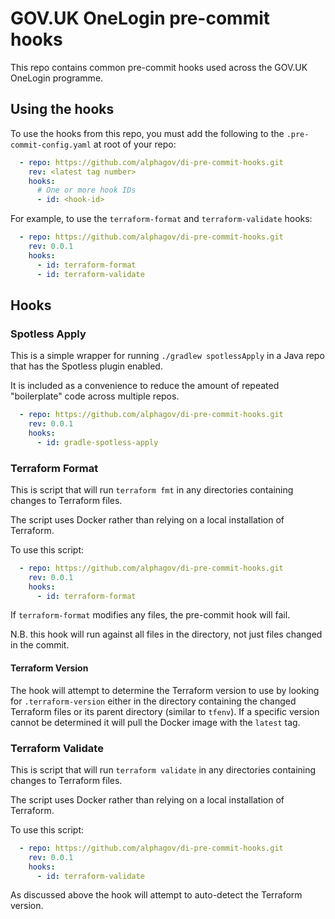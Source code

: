 # GOV.UK OneLogin pre-commit hooks

This repo contains common pre-commit hooks used across the GOV.UK OneLogin programme.

## Using the hooks

To use the hooks from this repo, you must add the following to the `.pre-commit-config.yaml` at root of your repo:

```yaml
  - repo: https://github.com/alphagov/di-pre-commit-hooks.git
    rev: <latest tag number>
    hooks:
      # One or more hook IDs
      - id: <hook-id>
```

For example, to use the `terraform-format` and `terraform-validate` hooks:

```yaml
  - repo: https://github.com/alphagov/di-pre-commit-hooks.git
    rev: 0.0.1
    hooks:
      - id: terraform-format
      - id: terraform-validate
```

## Hooks

### Spotless Apply

This is a simple wrapper for running `./gradlew spotlessApply` in a Java repo that has the Spotless plugin enabled.

It is included as a convenience to reduce the amount of repeated "boilerplate" code across multiple repos.

```yaml
  - repo: https://github.com/alphagov/di-pre-commit-hooks.git
    rev: 0.0.1
    hooks:
      - id: gradle-spotless-apply
```

### Terraform Format

This is script that will run `terraform fmt` in any directories containing changes to Terraform files.

The script uses Docker rather than relying on a local installation of Terraform.

To use this script:

```yaml
  - repo: https://github.com/alphagov/di-pre-commit-hooks.git
    rev: 0.0.1
    hooks:
      - id: terraform-format
```

If `terraform-format` modifies any files, the pre-commit hook will fail.

N.B. this hook will run against all files in the directory, not just files changed in the commit.

#### Terraform Version

The hook will attempt to determine the Terraform version to use by looking for `.terraform-version` either in the
directory containing the changed Terraform files or its parent directory (similar to `tfenv`). If a specific version
cannot be determined it will pull the Docker image with the `latest` tag.

### Terraform Validate

This is script that will run `terraform validate` in any directories containing changes to Terraform files.

The script uses Docker rather than relying on a local installation of Terraform.

To use this script:

```yaml
  - repo: https://github.com/alphagov/di-pre-commit-hooks.git
    rev: 0.0.1
    hooks:
      - id: terraform-validate
```

As discussed above the hook will attempt to auto-detect the Terraform version.

